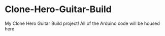 # Clone-Hero-Guitar-Build
My Clone Hero Guitar Build project! All of the Arduino code will be housed here
